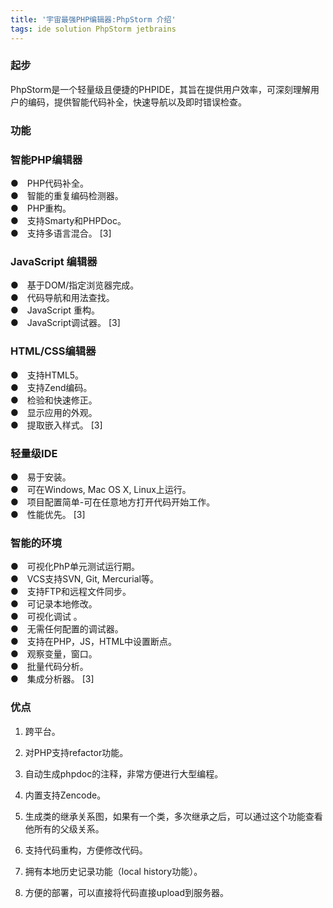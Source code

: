 ```yaml
---  
title: '宇宙最强PHP编辑器:PhpStorm 介绍'  
tags: ide solution PhpStorm jetbrains  
---  
```

  
### 起步  
PhpStorm是一个轻量级且便捷的PHPIDE，其旨在提供用户效率，可深刻理解用户的编码，提供智能代码补全，快速导航以及即时错误检查。  
  
### 功能  
### 智能PHP编辑器  
●　PHP代码补全。    
●　智能的重复编码检测器。    
●　PHP重构。    
●　支持Smarty和PHPDoc。      
●　支持多语言混合。 [3]     
### JavaScript 编辑器  
●　基于DOM/指定浏览器完成。  
●　代码导航和用法查找。  
●　JavaScript 重构。  
●　JavaScript调试器。 [3]   
### HTML/CSS编辑器  
●　支持HTML5。  
●　支持Zend编码。  
●　检验和快速修正。  
●　显示应用的外观。  
●　提取嵌入样式。 [3]   
### 轻量级IDE  
●　易于安装。  
●　可在Windows, Mac OS X, Linux上运行。  
●　项目配置简单-可在任意地方打开代码开始工作。  
●　性能优先。 [3]   
### 智能的环境  
●　可视化PhP单元测试运行期。  
●　VCS支持SVN, Git, Mercurial等。  
●　支持FTP和远程文件同步。  
●　可记录本地修改。  
●　可视化调试 。  
●　无需任何配置的调试器。  
●　支持在PHP，JS，HTML中设置断点。  
●　观察变量，窗口。  
●　批量代码分析。  
●　集成分析器。 [3] 

### 优点
1. 跨平台。
2. 对PHP支持refactor功能。

3. 自动生成phpdoc的注释，非常方便进行大型编程。
4. 内置支持Zencode。
5. 生成类的继承关系图，如果有一个类，多次继承之后，可以通过这个功能查看他所有的父级关系。
6. 支持代码重构，方便修改代码。
7. 拥有本地历史记录功能（local history功能）。
8. 方便的部署，可以直接将代码直接upload到服务器。